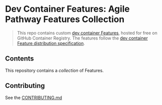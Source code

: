 # Dev Container Features: Agile Pathway Features Collection

> This repo contains custom [dev container Features](https://containers.dev/implementors/features/), hosted for free on GitHub Container Registry.  The features follow the [dev container Feature distribution specification](https://containers.dev/implementors/features-distribution/).  


## Contents

This repository contains a _collection_ of Features. 


## Contributing

See the [CONTRIBUTING.md](./CONTRIBUTING.md)